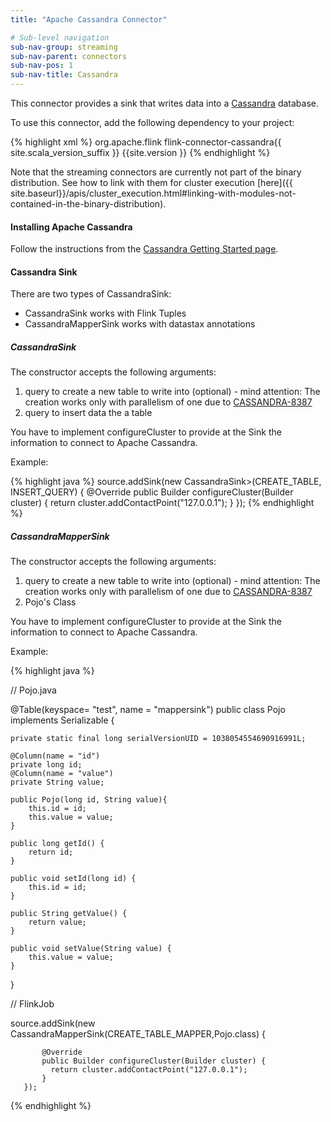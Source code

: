 ```yaml
---
title: "Apache Cassandra Connector"

# Sub-level navigation
sub-nav-group: streaming
sub-nav-parent: connectors
sub-nav-pos: 1
sub-nav-title: Cassandra
---
```

<!--
Licensed to the Apache Software Foundation (ASF) under one
or more contributor license agreements.  See the NOTICE file
distributed with this work for additional information
regarding copyright ownership.  The ASF licenses this file
to you under the Apache License, Version 2.0 (the
"License"); you may not use this file except in compliance
with the License.  You may obtain a copy of the License at

  http://www.apache.org/licenses/LICENSE-2.0

Unless required by applicable law or agreed to in writing,
software distributed under the License is distributed on an
"AS IS" BASIS, WITHOUT WARRANTIES OR CONDITIONS OF ANY
KIND, either express or implied.  See the License for the
specific language governing permissions and limitations
under the License.
-->

This connector provides a sink that writes data into a [Cassandra](https://cassandra.apache.org/) database.

To use this connector, add the following dependency to your project:

{% highlight xml %}
<dependency>
  <groupId>org.apache.flink</groupId>
  <artifactId>flink-connector-cassandra{{ site.scala_version_suffix }}</artifactId>
  <version>{{site.version }}</version>
</dependency>
{% endhighlight %}

Note that the streaming connectors are currently not part of the binary distribution. See how to link with them for cluster execution [here]({{ site.baseurl}}/apis/cluster_execution.html#linking-with-modules-not-contained-in-the-binary-distribution).

#### Installing Apache Cassandra
Follow the instructions from the [Cassandra Getting Started page](http://wiki.apache.org/cassandra/GettingStarted).

#### Cassandra Sink

There are two types of CassandraSink:
* CassandraSink works with Flink Tuples
* CassandraMapperSink works with datastax annotations

##### CassandraSink
The constructor accepts the following arguments:

1. query to create a new table to write into (optional) - mind attention: The creation works only with parallelism of one due to [CASSANDRA-8387](https://issues.apache.org/jira/browse/CASSANDRA-8387)
2. query to insert data the a table

You have to implement configureCluster to provide at the Sink the information to connect to Apache Cassandra.

Example:

<div class="codetabs" markdown="1">
<div data-lang="java" markdown="1">
{% highlight java %}
source.addSink(new CassandraSink<Tuple2<Long, String>>(CREATE_TABLE, INSERT_QUERY) {
			@Override
			public Builder configureCluster(Builder cluster) {
				return cluster.addContactPoint("127.0.0.1");
			}
		});
{% endhighlight %}
</div>

##### CassandraMapperSink
The constructor accepts the following arguments:

1. query to create a new table to write into (optional) - mind attention: The creation works only with parallelism of one due to [CASSANDRA-8387](https://issues.apache.org/jira/browse/CASSANDRA-8387)
2. Pojo's Class

You have to implement configureCluster to provide at the Sink the information to connect to Apache Cassandra.

Example:

<div class="codetabs" markdown="1">
<div data-lang="java" markdown="1">
{% highlight java %}

// Pojo.java

@Table(keyspace= "test", name = "mappersink")
public class Pojo implements Serializable {

	private static final long serialVersionUID = 1038054554690916991L;

	@Column(name = "id")
	private long id;
	@Column(name = "value")
	private String value;

	public Pojo(long id, String value){
		this.id = id;
		this.value = value;
	}

	public long getId() {
		return id;
	}

	public void setId(long id) {
		this.id = id;
	}

	public String getValue() {
		return value;
	}

	public void setValue(String value) {
		this.value = value;
	}
}

// FlinkJob

source.addSink(new CassandraMapperSink<Pojo>(CREATE_TABLE_MAPPER,Pojo.class) {

           @Override
           public Builder configureCluster(Builder cluster) {
             return cluster.addContactPoint("127.0.0.1");
           }
       });
{% endhighlight %}
</div>
